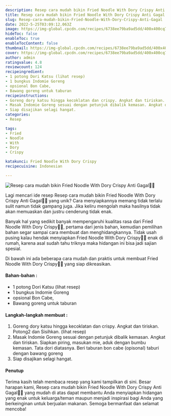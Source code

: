 ```yaml
---
description: Resep cara mudah bikin Fried Noodle With Dory Crispy Anti Gagal"
title: Resep cara mudah bikin Fried Noodle With Dory Crispy Anti Gagal
slug: Resep-cara-mudah-bikin-Fried-Noodle-With-Dory-Crispy-Anti-Gagal
date: 2022-5-25T03:09:12.063Z
image: https://img-global.cpcdn.com/recipes/6738ee79ba9ad5dd/400x400cq70/photo.jpg
hideToc: false
enableToc: true
enableTocContent: false
thumbnail: https://img-global.cpcdn.com/recipes/6738ee79ba9ad5dd/400x400cq70/photo.jpg
cover: https://img-global.cpcdn.com/recipes/6738ee79ba9ad5dd/400x400cq70/photo.jpg
author: admin
ratingvalue: 4.8
reviewcount: 124
recipeingredient:
- 1 potong Dori Katsu (lihat resep)
- 1 bungkus Indomie Goreng
- opsional Bon Cabe,
- Bawang goreng untuk taburan
recipeinstructions:
- Goreng dory katsu hingga kecoklatan dan crispy. Angkat dan tiriskan. Potong2 dan Sisihkan. (lihat resep)
- Masak Indomie Goreng sesuai dengan petunjuk dibalik kemasan. Angkat dan tiriskan. Siapkan piring, masukan mie, aduk dengan bumbu kemasan. Tata dori diatasnya. Beri taburan bon cabe (opisonal) taburi dengan bawang goreng
- Siap disajikan selagi hangat.
categories:
- Resep

tags:
- Fried
- Noodle
- With
- Dory
- Crispy

katakunci: Fried Noodle With Dory Crispy
recipecuisine: Indonesian

---
```


![Resep cara mudah bikin Fried Noodle With Dory Crispy Anti Gagal👩‍🍳](https://img-global.cpcdn.com/recipes/6738ee79ba9ad5dd/400x400cq70/photo.jpg)

Lagi mencari ide resep Resep cara mudah bikin Fried Noodle With Dory Crispy Anti Gagal👩‍🍳 yang unik? Cara menyiapkannya memang tidak terlalu sulit namun tidak gampang juga. Jika keliru mengolah maka hasilnya tidak akan memuaskan dan justru cenderung tidak enak.

Banyak hal yang sedikit banyak mempengaruhi kualitas rasa dari Fried Noodle With Dory Crispy👩‍🍳, pertama dari jenis bahan, kemudian pemilihan bahan segar sampai cara membuat dan menghidangkannya. Tidak usah pusing kalau hendak menyiapkan Fried Noodle With Dory Crispy👩‍🍳 enak di rumah, karena asal sudah tahu triknya maka hidangan ini bisa jadi sajian spesial.

Di bawah ini ada beberapa cara mudah dan praktis untuk membuat Fried Noodle With Dory Crispy👩‍🍳 yang siap dikreasikan.

<!--inarticleads1-->

#### Bahan-bahan :

- 1 potong Dori Katsu (lihat resep)
- 1 bungkus Indomie Goreng
- opsional Bon Cabe,
- Bawang goreng untuk taburan

<!--inarticleads2-->

#### Langkah-langkah membuat :

1. Goreng dory katsu hingga kecoklatan dan crispy. Angkat dan tiriskan. Potong2 dan Sisihkan. (lihat resep)
1. Masak Indomie Goreng sesuai dengan petunjuk dibalik kemasan. Angkat dan tiriskan. Siapkan piring, masukan mie, aduk dengan bumbu kemasan. Tata dori diatasnya. Beri taburan bon cabe (opisonal) taburi dengan bawang goreng
1. Siap disajikan selagi hangat.

#### Penutup

Terima kasih telah membaca resep yang kami tampilkan di sini. Besar harapan kami, Resep cara mudah bikin Fried Noodle With Dory Crispy Anti Gagal👩‍🍳 yang mudah di atas dapat membantu Anda menyiapkan hidangan yang enak untuk keluarga/teman maupun menjadi inspirasi bagi Anda yang berkeinginan untuk berjualan makanan. Semoga bermanfaat dan selamat mencoba!